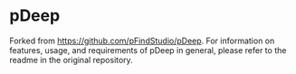 # pDeep
Forked from https://github.com/pFindStudio/pDeep.
For information on features, usage, and requirements of pDeep in general, please refer to the readme in the original repository.